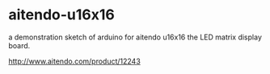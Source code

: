# aitendo-u16x16
a demonstration sketch of arduino for aitendo u16x16 the LED matrix display board.

http://www.aitendo.com/product/12243
